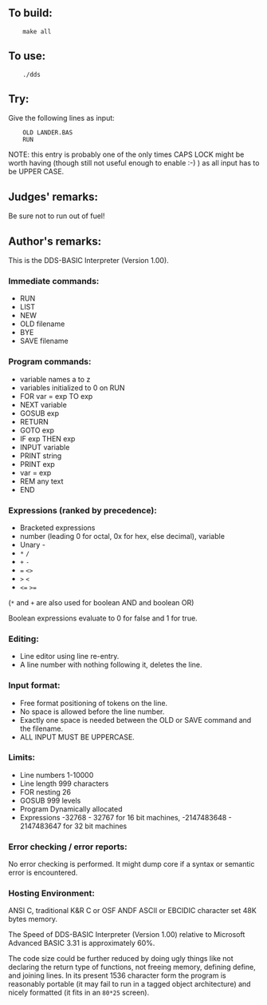 ## To build:

``` <!---sh-->
    make all
```


## To use:

``` <!---sh-->
    ./dds
```


## Try:

Give the following lines as input:

``` <!---basic-->
    OLD LANDER.BAS
    RUN
```

NOTE: this entry is probably one of the only times CAPS LOCK might be worth
having (though still not useful enough to enable :-) ) as all input has to be
UPPER CASE.


## Judges' remarks:

Be sure not to run out of fuel!


## Author's remarks:

This is the DDS-BASIC Interpreter (Version 1.00).

### Immediate commands:

- RUN
- LIST
- NEW
- OLD filename
- BYE
- SAVE filename

### Program commands:

- variable names a to z
- variables initialized to 0 on RUN
- FOR var = exp TO exp
- NEXT variable
- GOSUB exp
- RETURN
- GOTO exp
- IF exp THEN exp
- INPUT variable
- PRINT string
- PRINT exp
- var = exp
- REM any text
- END

### Expressions (ranked by precedence):

- Bracketed expressions
- number (leading 0 for octal, 0x for hex, else decimal), variable
- Unary -
- `*` `/`
- `+` `-`
- `=` `<>`
- `>` `<`
- `<=` `>=`

(`*` and `+` are also used for boolean AND and boolean OR)

Boolean expressions evaluate to 0 for false and 1 for true.

### Editing:

- Line editor using line re-entry.
- A line number with nothing following it, deletes the line.

### Input format:

- Free format positioning of tokens on the line.
- No space is allowed before the line number.
- Exactly one space is needed between the OLD or SAVE command and\
  the filename.
- ALL INPUT MUST BE UPPERCASE.


### Limits:

- Line numbers		1-10000
- Line length		999 characters
- FOR nesting		26
- GOSUB			999 levels
- Program		Dynamically allocated
- Expressions		-32768 - 32767 for 16 bit machines, -2147483648 - 2147483647 for 32 bit machines

### Error checking / error reports:

No error checking is performed.
It might dump core if a syntax or semantic error is encountered.

### Hosting Environment:

ANSI C, traditional K&R C or OSF ANDF ASCII or EBCIDIC character set 48K bytes
memory.

The Speed of DDS-BASIC Interpreter (Version 1.00) relative to Microsoft Advanced
BASIC 3.31 is approximately 60%.

The code size could be further reduced by doing ugly things like not declaring
the return type of functions, not freeing memory, defining define, and joining
lines.  In its present 1536 character form the program is reasonably portable
(it may fail to run in a tagged object architecture) and nicely formatted (it
fits in an `80*25` screen).


<!--

    Copyright © 1984-2024 by Landon Curt Noll. All Rights Reserved.

    You are free to share and adapt this file under the terms of this license:

	Creative Commons Attribution-ShareAlike 4.0 International (CC BY-SA 4.0)

    For more information, see:

	https://creativecommons.org/licenses/by-sa/4.0/

-->
